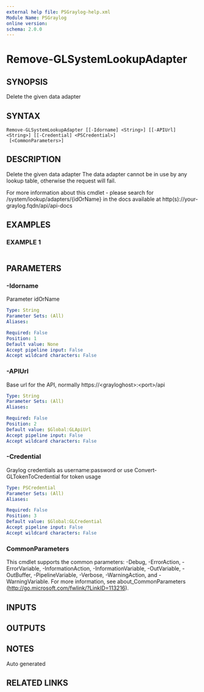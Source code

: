```yaml
---
external help file: PSGraylog-help.xml
Module Name: PSGraylog
online version:
schema: 2.0.0
---
```


# Remove-GLSystemLookupAdapter

## SYNOPSIS
Delete the given data adapter

## SYNTAX

```
Remove-GLSystemLookupAdapter [[-Idorname] <String>] [[-APIUrl] <String>] [[-Credential] <PSCredential>]
 [<CommonParameters>]
```

## DESCRIPTION
Delete the given data adapter
The data adapter cannot be in use by any lookup table, otherwise the request will fail.

For more information about this cmdlet - please search for /system/lookup/adapters/{idOrName} in the docs available at http(s)://your-graylog.fqdn/api/api-docs

## EXAMPLES

### EXAMPLE 1
```

```

## PARAMETERS

### -Idorname
Parameter idOrName

```yaml
Type: String
Parameter Sets: (All)
Aliases:

Required: False
Position: 1
Default value: None
Accept pipeline input: False
Accept wildcard characters: False
```

### -APIUrl
Base url for the API, normally https://\<grayloghost\>:\<port\>/api

```yaml
Type: String
Parameter Sets: (All)
Aliases:

Required: False
Position: 2
Default value: $Global:GLApiUrl
Accept pipeline input: False
Accept wildcard characters: False
```

### -Credential
Graylog credentials as username:password or use Convert-GLTokenToCredential for token usage

```yaml
Type: PSCredential
Parameter Sets: (All)
Aliases:

Required: False
Position: 3
Default value: $Global:GLCredential
Accept pipeline input: False
Accept wildcard characters: False
```

### CommonParameters
This cmdlet supports the common parameters: -Debug, -ErrorAction, -ErrorVariable, -InformationAction, -InformationVariable, -OutVariable, -OutBuffer, -PipelineVariable, -Verbose, -WarningAction, and -WarningVariable.
For more information, see about_CommonParameters (http://go.microsoft.com/fwlink/?LinkID=113216).

## INPUTS

## OUTPUTS

## NOTES
Auto generated

## RELATED LINKS
